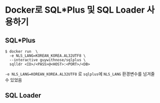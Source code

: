 # Docker로 SQL\*Plus 및 SQL Loader 사용하기

## SQL\*Plus
```
$ docker run  \
  -e NLS_LANG=KOREAN_KOREA.AL32UTF8 \
  --interactive guywithnose/sqlplus \
  sqlldr <ID>/<PASS>@<HOST>:<PORT>/<DB>
```

`-e NLS_LANG=KOREAN_KOREA.AL32UTF8` 로 `sqlplus`에 `NLS_LANG` 환경변수를 넘겨줄 수 있었음


## SQL Loader